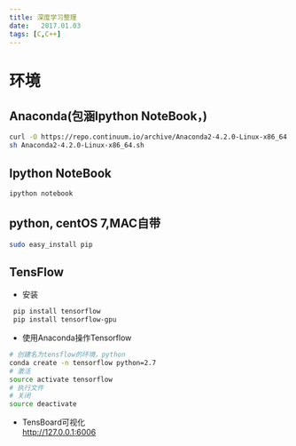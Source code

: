 ```yaml
---
title: 深度学习整理
date:	2017.01.03
tags: [C,C++]
---
```


# 环境
## Anaconda(包涵Ipython NoteBook，)
```bash
curl -O https://repo.continuum.io/archive/Anaconda2-4.2.0-Linux-x86_64.sh
sh Anaconda2-4.2.0-Linux-x86_64.sh
```
## Ipython NoteBook
```bash
ipython notebook
```
## python, centOS 7,MAC自带
```bash
sudo easy_install pip
```
## TensFlow
* 安装
```bash
 pip install tensorflow
 pip install tensorflow-gpu
 ```
* 使用Anaconda操作Tensorflow
```bash
# 创建名为tensflow的环境，python
conda create -n tensorflow python=2.7
# 激活
source activate tensorflow
# 执行文件
# 关闭
source deactivate
```

* TensBoard可视化  
 <http://127.0.0.1:6006>